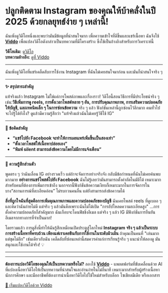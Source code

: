 # ปลูกติดตาม Instagram ของคุณให้บ้าคลั่งในปี 2025 ด้วยกลยุทธ์ง่าย ๆ เหล่านี้!

ฉันเพิ่งดูวิดีโอหนึ่งและพบว่ามันมีข้อมูลที่น่าสนใจมาก เพื่อความเข้าใจที่ดีขึ้นและแชร์เนื้อหา ฉันจึงใช้ **[Viddo](https://viddo.pro/)** เพื่อแปลงวิดีโอดังกล่าวเป็นบทความที่มีโครงสร้าง ซึ่งใช้เป็นอ้างอิงสำหรับการวิเคราะห์นี้

**วิดีโอเดิม:** [ดูวิดีโอ](https://www.youtube.com/watch?v=BzQgV2x-cxY)  
**บทความอ้างอิง:** [ดูที่ Viddo](https://viddo.pro/zh/video-result/c85437dd-6263-42b4-b6f7-bf3afaf11d28)

---

ฉันเพิ่งดูวิดีโอที่แชร์เคล็ดลับการใช้งาน Instagram ที่ฉันไม่เคยสนใจมาก่อน และมันก็น่าสนใจจริง ๆ

---

**✨ สรุปสาระสำคัญ**

แท้จริงแล้ว Instagram ไม่ใช่แค่การโพสต์ภาพและเรื่องราว! วิดีโอนี้สอนวิธีการที่มีประโยชน์จริง ๆ เช่น:**วิธีเพิ่มการดู reels, การตั้งเวลาโพสต์หลาย ๆ อัน, การปรับคุณภาพภาพ, การเสริมความปลอดภัยให้บัญชี, และเทคนิคเล็ก ๆ ในการซ่อนข้อความ** จริง ๆ แล้ว ฟังก์ชันเหล่านี้ถูกซ่อนไว้ลึกมาก คนทั่วไปจะไปรู้ได้ยังไง? ดูแล้วมีความรู้สึกว่า "แท้จริงแล้วฉันไม่เคยรู้วิธีใช้ IG" 

---

**📌 ข้อคิดสำคัญ**

- **“แชร์ไปยัง Facebook จะทำให้การเผยแพร่เพิ่มขึ้นเป็นสองเท่า”**
- **“ตั้งเวลาโพสต์ให้เนื้อหาปล่อยเอง”**
- **“พิมพ์ silent สามารถส่งข้อความโดยไม่มีการแจ้งเตือน”**

---

**💭 ความรู้สึกส่วนตัว**

พูดตรง ๆ ว่าฉันเลื่อน IG อย่างรวดเร็ว แต่ถ้าจะจัดการอย่างจริงจัง กลับมีข้อกำหนดที่ฉันไม่เคยค้นพบมากมาย **อย่างการแชร์โพสต์ไปยัง Facebook** ฉันไม่รู้เลยว่ามันสามารถตั้งค่าอัตโนมัติได้ เหมาะมากสำหรับคนที่ต้องการเพิ่มการเข้าถึง นอกจากนี้ฟังก์ชันข้อความเงียบก็เหมาะมากในการจัดการในบาง“สถานการณ์ที่ละเอียดอ่อน” ไม่รบกวนคนอื่น แต่ยังสามารถส่งข้อความได้ 

**สิ่งที่ถูกใจฉันที่สุดคือการเพิ่มคุณภาพภาพและความปลอดภัยของบัญชี** ฉันเคยโพสต์ reels ที่ดูเบลอ ๆ และคิดว่าฉันถ่ายไม่ดี แต่จริง ๆ แล้วมันคือเพราะฉันไม่ได้เปิด "การอัปโหลดความละเอียดสูง" …การตั้งค่าความปลอดภัยก็สำคัญมาก ฉันเกือบจะโดนฟิชชิ่งอีเมล แต่จริง ๆ แล้ว IG มีฟังก์ชันการยืนยันอีเมลจากทางการที่จำเป็นมาก!

โดยรวมแล้ว การดูสิ่งนี้ทำให้ฉันรู้สึกเหมือนเปิดประตูสู่โลกใหม่ **Instagram จริง ๆ แล้วเป็นระบบการสร้างเนื้อหาที่ครบถ้วน เพียงแต่เราเคยชินกับการใช้งานในระดับผิวเผิน** ถ้าคุณเป็นคนที่ "เล่นมากแต่ขุดไม่ลึก" เช่นเดียวกับฉัน เคล็ดลับที่ซ่อนเหล่านี้สมควรค่าแก่การเรียนรู้จริง ๆ แนะนำให้ลองดู มันสนุกและใช้งานได้จริง! 💡

---

---

**ต้องการแปลงวิดีโอของคุณให้เป็นบทความหรือไม่?** ลองใช้ **[Viddo](https://viddo.pro/)** - แพลตฟอร์มที่ขับเคลื่อนด้วย AI ที่แปลงเนื้อหาวิดีโอให้เป็นบทความที่น่าสนใจและอ่านง่ายในไม่กี่นาที เหมาะมากสำหรับผู้สร้างเนื้อหา นักการศึกษา และมืออาชีพที่ต้องการนำเนื้อหาวิดีโอไปใช้ใหม่สำหรับบล็อก โซเชียลมีเดีย หรือเอกสาร

[🚀 เริ่มแปลงวิดีโอด้วย Viddo](https://viddo.pro/)